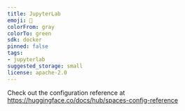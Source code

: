 ```yaml
---
title: JupyterLab
emoji: 👀
colorFrom: gray
colorTo: green
sdk: docker
pinned: false
tags:
- jupyterlab
suggested_storage: small
license: apache-2.0
---
```


Check out the configuration reference at https://huggingface.co/docs/hub/spaces-config-reference
